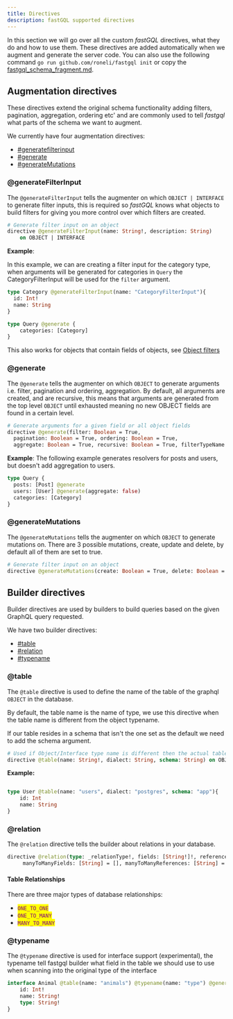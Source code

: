 ```yaml
---
title: Directives
description: fastGQL supported directives
---
```


In this section we will go over all the custom _fastGQL_ directives, what they do and how to use them. These directives are added automatically when we augment and generate the server code. You can also use the following command `go run github.com/roneli/fastgql init` or copy the [fastgql\_schema\_fragment.md](fastgql\_schema\_fragment.md "mention").

## Augmentation directives

These directives extend the original schema functionality adding filters, pagination, aggregation, ordering etc' and are commonly used to tell _fastgql_ what parts of the schema we want to augment.

We currently have four augmentation directives:

* [#generatefilterinput](directives#generatefilterinput "mention")
* [#generate](directives#generate "mention")
* [#generateMutations](directives#generatemutations "mention")



### @generateFilterInput

The `@generateFilterInput` tells the augmenter on which `OBJECT | INTERFACE` to generate filter inputs, this is required so _fastGQL_ knows what objects to build filters for giving you more control over which filters are created.

```graphql
# Generate filter input on an object
directive @generateFilterInput(name: String!, description: String) 
    on OBJECT | INTERFACE
```

**Example**:

In this example, we can are creating a filter input for the category type, when arguments will be generated for categories in `Query` the CategoryFilterInput will be used for the `filter` argument.

```graphql
type Category @generateFilterInput(name: "CategoryFilterInput"){
  id: Int!
  name: String
}

type Query @generate {
    categories: [Category]
}
```

This also works for objects that contain fields of objects, see [Object filters](../../../queries/filter/#object-filters)

### @generate

The `@generate` tells the augmenter on which `OBJECT` to generate arguments i.e. filter, pagination and ordering, aggregation. By default, all arguments are created, and are recursive, this means that arguments are generated from the top level `OBJECT` until exhausted meaning no new OBJECT fields are found in a certain level.

```graphql
# Generate arguments for a given field or all object fields
directive @generate(filter: Boolean = True, 
  pagination: Boolean = True, ordering: Boolean = True, 
  aggregate: Boolean = True, recursive: Boolean = True, filterTypeName: String) on FIELD_DEFINITION 
```

**Example**: The following example generates resolvers for posts and users, but doesn't add aggregation to users.

```graphql
type Query {
  posts: [Post] @generate
  users: [User] @generate(aggregate: false)
  categories: [Category]
}
```

### @generateMutations

The `@generateMutations` tells the augmenter on which `OBJECT` to generate mutations on. 
There are 3 possible mutations, create, update and delete, by default all of them are set to true. 

```graphql
# Generate filter input on an object
directive @generateMutations(create: Boolean = True, delete: Boolean = True, update: Boolean = True) on OBJECT
```

## Builder directives

Builder directives are used by builders to build queries based on the given GraphQL query requested.

We have two builder directives:

* [#table](directives#table "mention")
* [#relation](directives#relation "mention")
* [#typename](directives#typename "mention")

### @table

The `@table` directive is used to define the name of the table of the graphql `OBJECT` in the database.

By default, the table name is the name of type, we use this directive when the table name is different from the object typename.

If our table resides in a schema that isn't the one set as the default we need to add the schema argument.

```graphql
# Used if Object/Interface type name is different then the actual table name or if the table resides in a schema other than default path.
directive @table(name: String!, dialect: String, schema: String) on OBJECT | INTERFACE
```

**Example:**

```graphql

type User @table(name: "users", dialect: "postgres", schema: "app"){
    id: Int
    name: String
}
```

### @relation

The `@relation` directive tells the builder about relations in your database.

```graphql
directive @relation(type: _relationType!, fields: [String!]!, references: [String!]!, manyToManyTable: String = "", 
     manyToManyFields: [String] = [], manyToManyReferences: [String] = []) on FIELD_DEFINITION
```

#### Table Relationships

There are three major types of database relationships:

* <mark style="color:purple;">`ONE_TO_ONE`</mark>
* <mark style="color:purple;">`ONE_TO_MANY`</mark>
* <mark style="color:purple;">`MANY_TO_MANY`</mark>

### @typename 

The `@typename` directive is used for interface support (experimental), the typename tell fastgql builder what field in the table we should use
to use when scanning into the original type of the interface

```graphql
interface Animal @table(name: "animals") @typename(name: "type") @generateFilterInput {
	id: Int!
	name: String!
	type: String!
}
```